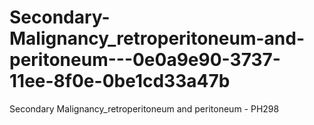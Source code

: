# Secondary-Malignancy_retroperitoneum-and-peritoneum---0e0a9e90-3737-11ee-8f0e-0be1cd33a47b
Secondary Malignancy_retroperitoneum and peritoneum - PH298
